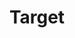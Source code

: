 ---
title: Target
tags: ["target", "bullseye", "aim", "goal", "objective", "focus", "purpose"]
icon: target
svg: '<svg xmlns="http://www.w3.org/2000/svg" width="24" height="24" fill="none" viewBox="0 0 24 24" stroke-width="1.5" stroke-linecap="round" stroke-linejoin="round" stroke="currentColor"><path d="M12 17.25a5.25 5.25 0 1 0 0-10.5 5.25 5.25 0 0 0 0 10.5Z"/><path d="M12 13.5a1.5 1.5 0 1 0 0-3 1.5 1.5 0 0 0 0 3Z"/><circle cx="12" cy="12" r="9"/></svg>'
---